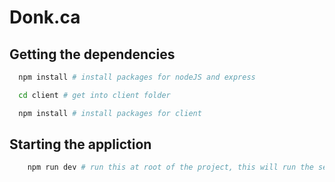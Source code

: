 # Donk.ca

## Getting the dependencies
```bash
  npm install # install packages for nodeJS and express

  cd client # get into client folder

  npm install # install packages for client
```

## Starting the appliction
```bash
    npm run dev # run this at root of the project, this will run the server and client concurrently
```

